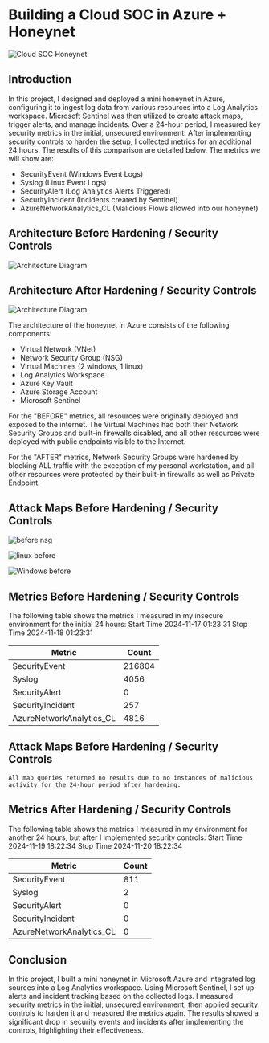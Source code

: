 # Building a Cloud SOC in Azure + Honeynet
![Cloud SOC Honeynet](https://github.com/user-attachments/assets/eee186a7-f7b1-48a0-9362-7949d2e52b66)


## Introduction

In this project, I designed and deployed a mini honeynet in Azure, configuring it to ingest log data from various resources into a Log Analytics workspace. Microsoft Sentinel was then utilized to create attack maps, trigger alerts, and manage incidents. Over a 24-hour period, I measured key security metrics in the initial, unsecured environment. After implementing security controls to harden the setup, I collected metrics for an additional 24 hours. The results of this comparison are detailed below. The metrics we will show are:

- SecurityEvent (Windows Event Logs)
- Syslog (Linux Event Logs)
- SecurityAlert (Log Analytics Alerts Triggered)
- SecurityIncident (Incidents created by Sentinel)
- AzureNetworkAnalytics_CL (Malicious Flows allowed into our honeynet)

## Architecture Before Hardening / Security Controls
![Architecture Diagram](https://i.imgur.com/aBDwnKb.jpg)

## Architecture After Hardening / Security Controls
![Architecture Diagram](https://i.imgur.com/YQNa9Pp.jpg)

The architecture of the honeynet in Azure consists of the following components:

- Virtual Network (VNet)
- Network Security Group (NSG)
- Virtual Machines (2 windows, 1 linux)
- Log Analytics Workspace
- Azure Key Vault
- Azure Storage Account
- Microsoft Sentinel

For the "BEFORE" metrics, all resources were originally deployed and exposed to the internet. The Virtual Machines had both their Network Security Groups and built-in firewalls disabled, and all other resources were deployed with public endpoints visible to the Internet.

For the "AFTER" metrics, Network Security Groups were hardened by blocking ALL traffic with the exception of my personal workstation, and all other resources were protected by their built-in firewalls as well as Private Endpoint.

## Attack Maps Before Hardening / Security Controls
![before nsg](https://github.com/user-attachments/assets/525c7e78-0aee-4bca-97f4-333b19620540)

![linux before](https://github.com/user-attachments/assets/d428ecc3-3da8-49fe-9061-30f3dbd4b5fc)

![Windows before](https://github.com/user-attachments/assets/1b266a96-0938-4ece-bbf2-5a9d927904d8)


## Metrics Before Hardening / Security Controls

The following table shows the metrics I measured in my insecure environment for the initial 24 hours:
Start Time 2024-11-17 01:23:31
Stop Time 2024-11-18 01:23:31

| Metric                   | Count
| ------------------------ | -----
| SecurityEvent            | 216804
| Syslog                   | 4056
| SecurityAlert            | 0
| SecurityIncident         | 257
| AzureNetworkAnalytics_CL | 4816

## Attack Maps Before Hardening / Security Controls

```All map queries returned no results due to no instances of malicious activity for the 24-hour period after hardening.```

## Metrics After Hardening / Security Controls

The following table shows the metrics I measured in my environment for another 24 hours, but after I implemented security controls:
Start Time 2024-11-19 18:22:34
Stop Time	2024-11-20 18:22:34

| Metric                   | Count
| ------------------------ | -----
| SecurityEvent            | 811
| Syslog                   | 2
| SecurityAlert            | 0
| SecurityIncident         | 0
| AzureNetworkAnalytics_CL | 0

## Conclusion

In this project, I built a mini honeynet in Microsoft Azure and integrated log sources into a Log Analytics workspace. Using Microsoft Sentinel, I set up alerts and incident tracking based on the collected logs. I measured security metrics in the initial, unsecured environment, then applied security controls to harden it and measured the metrics again. The results showed a significant drop in security events and incidents after implementing the controls, highlighting their effectiveness.
